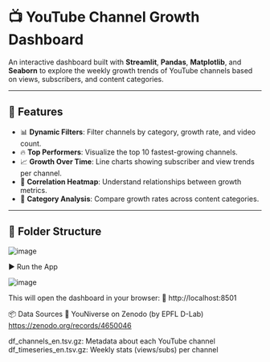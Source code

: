 # 📺 YouTube Channel Growth Dashboard

An interactive dashboard built with **Streamlit**, **Pandas**, **Matplotlib**, and **Seaborn** to explore the weekly growth trends of YouTube channels based on views, subscribers, and content categories.

---

## 🚀 Features

- 📊 **Dynamic Filters**: Filter channels by category, growth rate, and video count.
- 🔥 **Top Performers**: Visualize the top 10 fastest-growing channels.
- 📈 **Growth Over Time**: Line charts showing subscriber and view trends per channel.
- 🧠 **Correlation Heatmap**: Understand relationships between growth metrics.
- 📂 **Category Analysis**: Compare growth rates across content categories.

---

## 📁 Folder Structure

![image](https://github.com/user-attachments/assets/17ae0e86-9cf7-4b21-aeb5-4ddb2197e875)



▶️ Run the App


![image](https://github.com/user-attachments/assets/33193137-5d91-422a-8027-c4870c40f3fa)

This will open the dashboard in your browser:
📍 http://localhost:8501

📦 Data Sources
🔗 YouNiverse on Zenodo (by EPFL D-Lab)
 https://zenodo.org/records/4650046

df_channels_en.tsv.gz: Metadata about each YouTube channel
df_timeseries_en.tsv.gz: Weekly stats (views/subs) per channel
